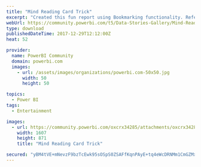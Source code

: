```yaml
---
title: "Mind Reading Card Trick"
excerpt: "Created this fun report using Bookmarking functionality. Reference : http://www.caveofmagic.com/"
webUrl: https://community.powerbi.com/t5/Data-Stories-Gallery/Mind-Reading-Card-Trick/m-p/330548
type: download
publishedDateTime: 2017-12-29T12:12:00Z
heat: 52

provider:
  name: PowerBI Community
  domain: powerbi.com
  images:
    - url: /assets/images/organizations/powerbi.com-50x50.jpg
      width: 50
      height: 50

topics:
  - Power BI
tags:
  - Entertainment

images:
  - url: https://community.powerbi.com/oxcrx34285/attachments/oxcrx34285/DataStoriesGallery/1408/1/MindReadingCardTrick.png
    width: 1607
    height: 871
    title: "Mind Reading Card Trick"

secured: "yBM4tVE+mNevzF9bzTcEwk95sOSpS0ZSAFfKqnPAyE+tq4eWcDRNMm1CmGZMxnzxl5+g1BnZwvtAFZxUipdSIivwgNWNn3BTz8oWWv5yNbzA8BtVP6x00iAlZtafDUFbPO7fikr1fJoaVNXcRIFWJup6Deu7iLNx+JX9cERrmkfPndhkTIAChvRyipqcoaOU44pusFAHEgbLvtK5/y0Ivrq1vQ7w7L9CpJyTH4pYql2Q6bhSf1E0KJknEahe3Sw+7xYkXbrxZA4vCra5pu0XD5+A2ap65Z6dgi7GAZ6CACAX0/FS3Yf+vuqEa7iziAKa2cPTMvuFU7tKsQltzWfZK31Z3GyRQPfTf8tCWa6r5xOOzESWfsxbiCrMsGbKClU+;fUte2vkwcGSbJbRlDD5Nug=="
---
```


